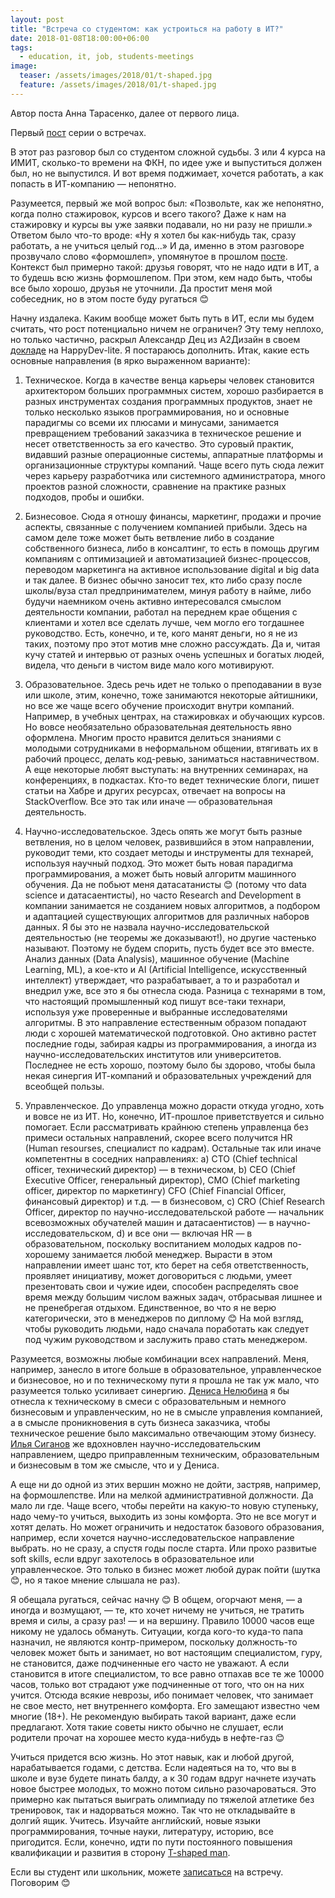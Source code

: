```yaml
---
layout: post
title: "Встреча со студентом: как устроиться на работу в ИТ?"
date: 2018-01-08T18:00:00+06:00
tags:
  - education, it, job, students-meetings
image: 
  teaser: /assets/images/2018/01/t-shaped.jpg
  feature: /assets/images/2018/01/t-shaped.jpg
---
```


Автор поста Анна Тарасенко, далее от первого лица.

Первый <a href="http://7bits.1der.link/blog/posts/it-education-meeting/2018-01-08" target="_blank">пост</a> серии о встречах.

В этот раз разговор был со студентом сложной судьбы. 3 или 4 курса на ИМИТ, сколько-то времени на ФКН, по идее уже и выпуститься должен был, но не выпустился. И вот время поджимает, хочется работать, а как попасть в ИТ-компанию — непонятно.

Разумеется, первый же мой вопрос был: «Позвольте, как же непонятно, когда полно стажировок, курсов и всего такого? Даже к нам на стажировку и курсы вы уже заявки подавали, но ни разу не пришли.» Ответом было что-то вроде: «Ну я хотел бы как-нибудь так, сразу работать, а не учиться целый год...» И да, именно в этом разговоре прозвучало слово «формошлеп», упомянутое в прошлом <a href="http://7bits.1der.link/blog/posts/it-education-meeting/2018-01-08" target="_blank">посте</a>. Контекст был примерно такой: друзья говорят, что не надо идти в ИТ, а то будешь всю жизнь формошлепом. При этом, кем надо быть, чтобы все было хорошо, друзья не уточнили. Да простит меня мой собеседник, но в этом посте буду ругаться 😊

Начну издалека. Каким вообще может быть путь в ИТ, если мы будем считать, что рост потенциально ничем не ограничен? Эту тему неплохо, но только частично, раскрыл Александр Дец из А2Дизайн в своем <a href="https://www.youtube.com/watch?v=M-P-2lOeuNU" target="_blank">докладе</a> на HappyDev-lite. Я постараюсь дополнить. Итак, какие есть основные направления (в ярко выраженном варианте):

1. Техническое. Когда в качестве венца карьеры человек становится архитектором больших программных систем, хорошо разбирается в разных инструментах создания программных продуктов, знает не только несколько языков программирования, но и основные парадигмы со всеми их плюсами и минусами, занимается превращением требований заказчика в техническое решение и несет ответственность за его качество. Это суровый практик, видавший разные операционные системы, аппаратные платформы и организационные структуры компаний. Чаще всего путь сюда лежит через карьеру разработчика или системного администратора, много проектов разной сложности, сравнение на практике разных подходов, пробы и ошибки.

2. Бизнесовое. Сюда я отношу финансы, маркетинг, продажи и прочие аспекты, связанные с получением компанией прибыли. Здесь на самом деле тоже может быть ветвление либо в создание собственного бизнеса, либо в консалтинг, то есть в помощь другим компаниям с оптимизацией и автоматизацией бизнес-процессов, переводом маркетинга на активное использование digital и big data и так далее. В бизнес обычно заносит тех, кто либо сразу после школы/вуза стал предпринимателем, минуя работу в найме, либо будучи наемником очень активно интересовался смыслом деятельности компании, работал на переднем крае общения с клиентами и хотел все сделать лучше, чем могло его тогдашнее руководство. Есть, конечно, и те, кого манят деньги, но я не из таких, поэтому про этот мотив мне сложно рассуждать. Да и, читая кучу статей и интервью от разных очень успешных и богатых людей, видела, что деньги в чистом виде мало кого мотивируют.

3. Образовательное. Здесь речь идет не только о преподавании в вузе или школе, этим, конечно, тоже занимаются некоторые айтишники, но все же чаще всего обучение происходит внутри компаний. Например, в учебных центрах, на стажировках и обучающих курсов. Но вовсе необязательно образовательная деятельность явно оформлена. Многим просто нравится делиться знаниями с молодыми сотрудниками в неформальном общении, втягивать их в рабочий процесс, делать код-ревью, заниматься наставничеством. А еще некоторые любят выступать: на внутренних семинарах, на конференциях, в подкастах. Кто-то ведет технические блоги, пишет статьи на Хабре и других ресурсах, отвечает на вопросы на StackOverflow. Все это так или иначе — образовательная деятельность. 

4. Научно-исследовательское. Здесь опять же могут быть разные ветвления, но в целом человек, развившийся в этом направлении, руководит теми, кто создает методы и инструменты для технарей, используя научный подход. Это может быть новая парадигма программирования, а может быть новый алгоритм машинного обучения. Да не побьют меня датасатанисты 😊 (потому что data science и датасаентисты), но часто Research and Development в компании занимается не созданием новых алгоритмов, а подбором и адаптацией существующих алгоритмов для различных наборов данных. Я бы это не назвала научно-исследовательской деятельностью (не теоремы же доказывают!), но другие частенько называют. Поэтому не будем спорить, пусть будет все это вместе. Анализ данных (Data Analysis), машинное обучение (Machine Learning, ML), а кое-кто и AI (Artificial Intelligence, искусственный интеллект) утверждает, что разрабатывает, а то и разработал и внедрил уже, все это я бы отнесла сюда. Разница с технарями в том, что настоящий промышленный код пишут все-таки технари, используя уже проверенные и выбранные исследователями алгоритмы. В это направление естественным образом попадают люди с хорошей математической подготовкой. Оно активно растет последние годы, забирая кадры из программирования, а иногда из научно-исследовательских институтов или университетов. Последнее не есть хорошо, поэтому было бы здорово, чтобы была некая синергия ИТ-компаний и образовательных учреждений для всеобщей пользы.

5. Управленческое. До управленца можно дорасти откуда угодно, хоть и вовсе не из ИТ. Но, конечно, ИТ-прошлое приветствуется и сильно помогает. Если рассматривать крайнюю степень управленца без примеси остальных направлений, скорее всего получится HR (Human resourses, специалист по кадрам). Остальные так или иначе компетентны в соседних направлениях:
  a) CTO (Chief technical officer, технический директор) — в техническом,
  b) CEO (Chief Executive Officer, генеральный директор), CMO (Chief marketing officer, директор по маркетингу) CFO (Chief Financial Officer, финансовый директор) и т.д. — в бизнесовом,
  c) CRO (Chief Research Officer, директор по научно-исследовательской работе — начальник всевозможных обучателей машин и датасаентистов) — в научно-исследовательском,
  d) и все они — включая HR — в образовательном, поскольку воспитанием молодых кадров по-хорошему занимается любой менеджер.
Вырасти в этом направлении имеет шанс тот, кто берет на себя ответственность, проявляет инициативу, может договориться с людьми, умеет презентовать свои и чужие идеи, способен распределять свое время между большим числом важных задач, отбрасывая лишнее и не пренебрегая отдыхом. Единственное, во что я не верю категорически, это в менеджеров по диплому 😊 На мой взгляд, чтобы руководить людьми, надо сначала поработать как следует под чужим руководством и заслужить право стать менеджером.

Разумеется, возможны любые комбинации всех направлений. Меня, например, занесло в итоге больше в образовательное, управленческое и бизнесовое, но и по техническому пути я прошла не так уж мало, что разумеется только усиливает синергию. <a href="http://gelin.1der.link" target="_blank">Дениса Нелюбина</a> я бы отнесла к техническому в смеси с образовательным и немного бизнесовым и управленческим, но не в смысле управления компанией, а в смысле проникновения в суть бизнеса заказчика, чтобы техническое решение было максимально отвечающим этому бизнесу. <a href="http://sigan.1der.link" target="_blank">Илья Сиганов</a> же вдохновлен научно-исследовательским направлением, щедро приправленным техническим, образовательным и бизнесовым в том же смысле, что и у Дениса.

А еще ни до одной из этих вершин можно не дойти, застряв, например, на формошлепстве. Или на мелкой административной должности. Да мало ли где. Чаще всего, чтобы перейти на какую-то новую ступеньку, надо чему-то учиться, выходить из зоны комфорта. Это не все могут и хотят делать. Но может ограничить и недостаток базового образования, например, если хочется научно-исследовательское направление выбрать. но не сразу, а спустя годы после старта. Или прохо развитые soft skills, если вдруг захотелось в образовательное или управленческое. Это только в бизнес может любой дурак пойти (шутка 😊, но я такое мнение слышала не раз).

Я обещала ругаться, сейчас начну 😊 В общем, огорчают меня, — а иногда и возмущают, — те, кто хочет ничему не учиться, не тратить время и силы, а сразу раз! — и на вершину. Правило 10000 часов еще никому не удалось обмануть. Ситуации, когда кого-то куда-то папа назначил, не являются контр-примером, поскольку должность-то человек может быть и занимает, но вот настоящим специалистом, гуру, не становится, даже подчиненные его часто не уважают. А если становится в итоге специалистом, то все равно отпахав все те же 10000 часов, только вот страдают уже подчиненные от того, что он на них учится. Отсюда всякие неврозы, ибо понимает человек, что занимает не свое место, нет внутреннего комфорта. Его замещают известно чем многие (18+). Не рекомендую выбирать такой вариант, даже если предлагают. Хотя такие советы никто обычно не слушает, если родители прочат на хорошее место куда-нибудь в нефте-газ 😊

Учиться придется всю жизнь. Но этот навык, как и любой другой, нарабатывается годами, с детства. Если надеяться на то, что вы в школе и вузе будете пинать балду, а к 30 годам вдруг начнете изучать новое быстрее молодых, то можно потом сильно разочароваться. Это примерно как пытаться выиграть олимпиаду по тяжелой атлетике без тренировок, так и надорваться можно. Так что не откладывайте в долгий ящик. Учитесь. Изучайте английский, новые языки программирования, точные науки, литературу, историю, все пригодится. Если, конечно, идти по пути постоянного повышения квалификации и развития в сторону <a href="https://en.wikipedia.org/wiki/T-shaped_skills" target="_blank">T-shaped man</a>.

Если вы студент или школьник, можете <a href="http://annieomsk.1der.link/it-education-meeting" target="_blank">записаться</a> на встречу. Поговорим 😊